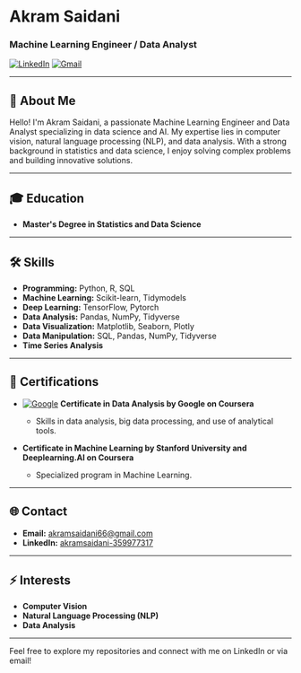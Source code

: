 # Akram Saidani

### Machine Learning Engineer / Data Analyst

[![LinkedIn](https://img.shields.io/badge/LinkedIn-blue?style=flat&logo=linkedin)](https://www.linkedin.com/in/akram-saidani-359977317/)
[![Gmail](https://img.shields.io/badge/Gmail-red?style=flat&logo=gmail)](mailto:akramsaidani66@gmail.com)

---

## 👋 About Me

Hello! I'm Akram Saidani, a passionate Machine Learning Engineer and Data Analyst specializing in data science and AI. My expertise lies in computer vision, natural language processing (NLP), and data analysis. With a strong background in statistics and data science, I enjoy solving complex problems and building innovative solutions.

---

## 🎓 Education

- **Master's Degree in Statistics and Data Science**

---

## 🛠️ Skills

- **Programming:** Python, R, SQL
- **Machine Learning:** Scikit-learn, Tidymodels
- **Deep Learning:** TensorFlow, Pytorch
- **Data Analysis:** Pandas, NumPy, Tidyverse
- **Data Visualization:** Matplotlib, Seaborn, Plotly
- **Data Manipulation:** SQL, Pandas, NumPy, Tidyverse
- **Time Series Analysis**

---

## 🌟 Certifications

- [![Google](https://img.shields.io/badge/Google-blue?style=flat&logo=google)]([https://www.coursera.org/account/accomplishments/certificate/GOOGLE_CERTIFICATE_LINK](https://coursera.org/share/9d347c821c83e43bcedaa0c9eb426c6e)) **Certificate in Data Analysis by Google on Coursera** 
  - Skills in data analysis, big data processing, and use of analytical tools.

- **Certificate in Machine Learning by Stanford University and Deeplearning.AI on Coursera** 
  - Specialized program in Machine Learning.

---

## 🌐 Contact

- **Email:** [akramsaidani66@gmail.com](mailto:akramsaidani66@gmail.com)
- **LinkedIn:** [akramsaidani-359977317](https://www.linkedin.com/in/akram-saidani-359977317/)

---

## ⚡ Interests

- **Computer Vision**
- **Natural Language Processing (NLP)**
- **Data Analysis**

---

Feel free to explore my repositories and connect with me on LinkedIn or via email!

